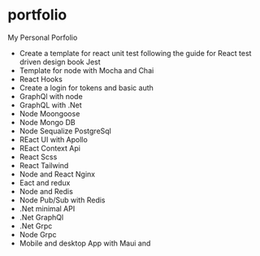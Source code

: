 # portfolio
My Personal Porfolio

 - Create a template for react unit test following the guide for  React test driven design book Jest
 - Template for node with Mocha and Chai
 - React Hooks
 - Create a login for tokens and basic auth
 - GraphQl with node 
 - GraphQL with .Net
 - Node Moongoose
 - Node Mongo DB
 - Node Sequalize PostgreSql
 - REact UI with Apollo
 - REact Context Api
 - React Scss
 - React Tailwind
 - Node and React Nginx
 - Eact and redux
 - Node and Redis
 - Node Pub/Sub with Redis
 - .Net minimal API
 - .Net GraphQl
 - .Net Grpc
 - Node Grpc
 - Mobile and desktop App with Maui and 
  
